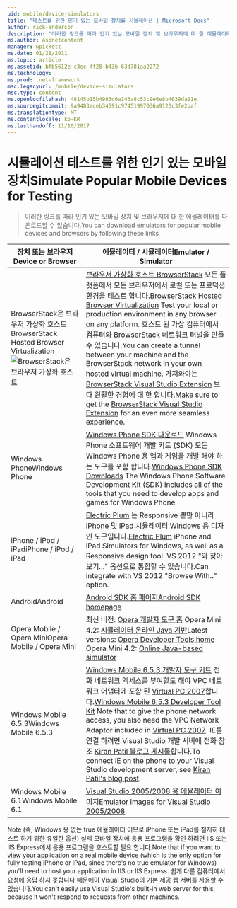 ```yaml
---
uid: mobile/device-simulators
title: "테스트를 위한 인기 있는 모바일 장치를 시뮬레이션 | Microsoft Docs"
author: rick-anderson
description: "이러한 링크를 따라 인기 있는 모바일 장치 및 브라우저에 대 한 에뮬레이터를 다운로드할 수 있습니다."
ms.author: aspnetcontent
manager: wpickett
ms.date: 01/28/2011
ms.topic: article
ms.assetid: bfb5612e-c3ec-4f28-b43b-63d781aa2272
ms.technology: 
ms.prod: .net-framework
msc.legacyurl: /mobile/device-simulators
msc.type: content
ms.openlocfilehash: 48145b15b4983d6a143a8c53c9e6e8b4639da91e
ms.sourcegitcommit: 9a9483aceb34591c97451997036a9120c3fe2baf
ms.translationtype: MT
ms.contentlocale: ko-KR
ms.lasthandoff: 11/10/2017
---
```

<a name="simulate-popular-mobile-devices-for-testing"></a><span data-ttu-id="06971-103">시뮬레이션 테스트를 위한 인기 있는 모바일 장치</span><span class="sxs-lookup"><span data-stu-id="06971-103">Simulate Popular Mobile Devices for Testing</span></span>
====================
> <span data-ttu-id="06971-104">이러한 링크를 따라 인기 있는 모바일 장치 및 브라우저에 대 한 에뮬레이터를 다운로드할 수 있습니다.</span><span class="sxs-lookup"><span data-stu-id="06971-104">You can download emulators for popular mobile devices and browsers by following these links</span></span>


| <span data-ttu-id="06971-105">장치 또는 브라우저</span><span class="sxs-lookup"><span data-stu-id="06971-105">Device or Browser</span></span> | <span data-ttu-id="06971-106">에뮬레이터 / 시뮬레이터</span><span class="sxs-lookup"><span data-stu-id="06971-106">Emulator / Simulator</span></span> |
| --- | --- |
| <span data-ttu-id="06971-107">BrowserStack은 브라우저 가상화 호스트</span><span class="sxs-lookup"><span data-stu-id="06971-107">BrowserStack Hosted Browser Virtualization</span></span> ![BrowserStack은 브라우저 가상화 호스트](device-simulators/_static/image1.png) | <span data-ttu-id="06971-109">[브라우저 가상화 호스트 BrowserStack](http://browserstack.com) 모든 플랫폼에서 모든 브라우저에서 로컬 또는 프로덕션 환경을 테스트 합니다.</span><span class="sxs-lookup"><span data-stu-id="06971-109">[BrowserStack Hosted Browser Virtualization](http://browserstack.com) Test your local or production environment in any browser on any platform.</span></span> <span data-ttu-id="06971-110">호스트 된 가상 컴퓨터에서 컴퓨터와 BrowserStack 네트워크 터널을 만들 수 있습니다.</span><span class="sxs-lookup"><span data-stu-id="06971-110">You can create a tunnel between your machine and the BrowserStack network in your own hosted virtual machine.</span></span> <span data-ttu-id="06971-111">가져와야는 [BrowserStack Visual Studio Extension](https://visualstudiogallery.msdn.microsoft.com/2dfa32b1-3c47-439d-b1c5-9e28be18b81c) 보다 원활한 경험에 대 한 합니다.</span><span class="sxs-lookup"><span data-stu-id="06971-111">Make sure to get the [BrowserStack Visual Studio Extension](https://visualstudiogallery.msdn.microsoft.com/2dfa32b1-3c47-439d-b1c5-9e28be18b81c) for an even more seamless experience.</span></span> |
| <span data-ttu-id="06971-112">Windows Phone</span><span class="sxs-lookup"><span data-stu-id="06971-112">Windows Phone</span></span> | <span data-ttu-id="06971-113">[Windows Phone SDK 다운로드](https://dev.windowsphone.com/en-us/downloadsdk) Windows Phone 소프트웨어 개발 키트 (SDK) 모든 Windows Phone 용 앱과 게임을 개발 해야 하는 도구를 포함 합니다.</span><span class="sxs-lookup"><span data-stu-id="06971-113">[Windows Phone SDK Downloads](https://dev.windowsphone.com/en-us/downloadsdk) The Windows Phone Software Development Kit (SDK) includes all of the tools that you need to develop apps and games for Windows Phone</span></span> |
| <span data-ttu-id="06971-114">iPhone / iPod / iPad</span><span class="sxs-lookup"><span data-stu-id="06971-114">iPhone / iPod / iPad</span></span> | <span data-ttu-id="06971-115">[Electric Plum](http://www.electricplum.com/studio.aspx) 는 Responsive 뿐만 아니라 iPhone 및 iPad 시뮬레이터 Windows 용 디자인 도구입니다.</span><span class="sxs-lookup"><span data-stu-id="06971-115">[Electric Plum](http://www.electricplum.com/studio.aspx) iPhone and iPad Simulators for Windows, as well as a Responsive design tool.</span></span> <span data-ttu-id="06971-116">VS 2012 "와 찾아보기..." 옵션으로 통합할 수 있습니다.</span><span class="sxs-lookup"><span data-stu-id="06971-116">Can integrate with VS 2012 "Browse With.." option.</span></span> |
| <span data-ttu-id="06971-117">Android</span><span class="sxs-lookup"><span data-stu-id="06971-117">Android</span></span> | [<span data-ttu-id="06971-118">Android SDK 홈 페이지</span><span class="sxs-lookup"><span data-stu-id="06971-118">Android SDK homepage</span></span>](https://developer.android.com/sdk) |
| <span data-ttu-id="06971-119">Opera Mobile / Opera Mini</span><span class="sxs-lookup"><span data-stu-id="06971-119">Opera Mobile / Opera Mini</span></span> | <span data-ttu-id="06971-120">최신 버전: [Opera 개발자 도구 홈](http://www.opera.com/developer/tools/) Opera Mini 4.2: [시뮬레이터 온라인 Java 기반](http://www.opera.com/mobile/demo/?ver=4)</span><span class="sxs-lookup"><span data-stu-id="06971-120">Latest versions: [Opera Developer Tools home](http://www.opera.com/developer/tools/) Opera Mini 4.2: [Online Java-based simulator](http://www.opera.com/mobile/demo/?ver=4)</span></span> |
| <span data-ttu-id="06971-121">Windows Mobile 6.5.3</span><span class="sxs-lookup"><span data-stu-id="06971-121">Windows Mobile 6.5.3</span></span> | <span data-ttu-id="06971-122">[Windows Mobile 6.5.3 개발자 도구 키트](https://www.microsoft.com/downloads/en/details.aspx?FamilyID=c0213f68-2e01-4e5c-a8b2-35e081dcf1ca&amp;displaylang=en) 전화 네트워크 액세스를 부여할도 해야 VPC 네트워크 어댑터에 포함 된 [Virtual PC 2007](https://www.microsoft.com/downloads/en/details.aspx?FamilyID=04d26402-3199-48a3-afa2-2dc0b40a73b6&amp;DisplayLang=en)합니다.</span><span class="sxs-lookup"><span data-stu-id="06971-122">[Windows Mobile 6.5.3 Developer Tool Kit](https://www.microsoft.com/downloads/en/details.aspx?FamilyID=c0213f68-2e01-4e5c-a8b2-35e081dcf1ca&amp;displaylang=en) Note that to give the phone network access, you also need the VPC Network Adaptor included in [Virtual PC 2007](https://www.microsoft.com/downloads/en/details.aspx?FamilyID=04d26402-3199-48a3-afa2-2dc0b40a73b6&amp;DisplayLang=en).</span></span> <span data-ttu-id="06971-123">IE를 연결 하려면 Visual Studio 개발 서버에 전화 참조 [Kiran Patil 블로그 게시물](http://kiranpatils.wordpress.com/2009/11/19/access-internetlocal-website-from-your-windows-mobile-device-emulators/)합니다.</span><span class="sxs-lookup"><span data-stu-id="06971-123">To connect IE on the phone to your Visual Studio development server, see [Kiran Patil's blog post](http://kiranpatils.wordpress.com/2009/11/19/access-internetlocal-website-from-your-windows-mobile-device-emulators/).</span></span> |
| <span data-ttu-id="06971-124">Windows Mobile 6.1</span><span class="sxs-lookup"><span data-stu-id="06971-124">Windows Mobile 6.1</span></span> | [<span data-ttu-id="06971-125">Visual Studio 2005/2008 용 에뮬레이터 이미지</span><span class="sxs-lookup"><span data-stu-id="06971-125">Emulator images for Visual Studio 2005/2008</span></span>](https://www.microsoft.com/downloads/en/details.aspx?FamilyID=3d6f581e-c093-4b15-ab0c-a2ce5bffdb47) |

<span data-ttu-id="06971-126">Note (즉, Windows 용 없는 true 에뮬레이터 이므로 iPhone 또는 iPad를 철저히 테스트 하기 위한 유일한 옵션) 실제 모바일 장치에 응용 프로그램을 확인 하려면 IIS 또는 IIS Express에서 응용 프로그램을 호스트할 필요 합니다.</span><span class="sxs-lookup"><span data-stu-id="06971-126">Note that if you want to view your application on a real mobile device (which is the only option for fully testing iPhone or iPad, since there's no true emulator for Windows) you'll need to host your application in IIS or IIS Express.</span></span> <span data-ttu-id="06971-127">쉽게 다른 컴퓨터에서 요청에 응답 하지 못합니다 때문에이 Visual Studio의 기본 제공 웹 서버를 사용할 수 없습니다.</span><span class="sxs-lookup"><span data-stu-id="06971-127">You can't easily use Visual Studio's built-in web server for this, because it won't respond to requests from other machines.</span></span>

